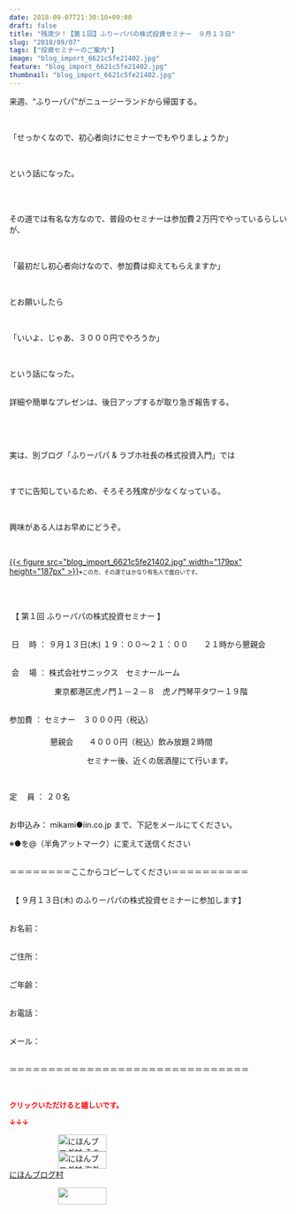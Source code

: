 ```yaml
---
date: 2018-09-07T21:30:10+09:00
draft: false
title: "残席少！【第１回】ふりーパパの株式投資セミナー　９月１３日"
slug: "2018/09/07"
tags: ["投資セミナーのご案内"]
image: "blog_import_6621c5fe21402.jpg"
feature: "blog_import_6621c5fe21402.jpg"
thumbnail: "blog_import_6621c5fe21402.jpg"
---
```

<p>来週、“ふりーパパ”がニュージーランドから帰国する。</p><p> </p><p>「せっかくなので、初心者向けにセミナーでもやりましょうか」</p><p> </p><p>という話になった。</p><p> </p><p><br/>その道では有名な方なので、普段のセミナーは参加費２万円でやっているらしいが、</p><p> </p><p>「最初だし初心者向けなので、参加費は抑えてもらえますか」</p><p> </p><p>とお願いしたら</p><p> </p><p>「いいよ、じゃあ、３０００円でやろうか」</p><p> </p><p>という話になった。</p><p><br/>詳細や簡単なプレゼンは、後日アップするが取り急ぎ報告する。</p><p> </p><p> </p><p>実は、別ブログ「ふりーパパ &amp; ラブホ社長の株式投資入門」では</p><p> </p><p>すでに告知しているため、そろそろ残席が少なくなっている。</p><p> </p><p>興味がある人はお早めにどうぞ。</p><p> </p><p><a href="blog_import_6621c5fe21402.jpg">{{< figure src="blog_import_6621c5fe21402.jpg" width="179px" height="187px" >}}</a><span style="font-size: 0.7em;">※この方、その道ではかなり有名人で面白いです。</span></p><p> </p><p><br/> 【 第１回 ふりーパパの株式投資セミナー 】</p><p><br/> 日　 時 ： ９月１３日(木) １９：００～２１：００　　２１時から懇親会</p><p><br/> 会 　場 ： 株式会社サニックス　セミナールーム</p><p>   　　　　　東京都港区虎ノ門１－２－８　虎ノ門琴平タワー１９階<br/> </p><p>参加費 ： セミナー　３０００円（税込）<br/> 　　　　　　　　　　　　　　<br/> 　　　　　懇親会　　４０００円（税込）飲み放題２時間</p><p>　　　　　　　　　　セミナー後、近くの居酒屋にて行います。</p><p> </p><p>定　 員 ： ２０名</p><p><br/>お申込み： mikami●iin.co.jp まで、下記をメールにてください。</p><p>※●を@（半角アットマーク）に変えて送信ください</p><p><br/>＝＝＝＝＝＝＝＝ここからコピーしてください＝＝＝＝＝＝＝＝＝＝</p><p><br/> 【 ９月１３日(木) のふりーパパの株式投資セミナーに参加します】</p><p><br/>お名前：</p><p><br/>ご住所：</p><p><br/>ご年齢：</p><p><br/>お電話：</p><p><br/>メール：</p><p><br/>＝＝＝＝＝＝＝＝＝＝＝＝＝＝＝＝＝＝＝＝＝＝＝＝＝＝＝＝＝＝＝</p><p> </p><p><font color="#ff0000" size="2"><strong>クリックいただけると嬉しいです。</strong></font></p><p><font color="#ff0000" size="2"><strong>↓↓↓</strong></font></p><p><a href="ranking.html?p_cid=01260127" id="&amp;blogmura_banner" target="_blank"><img alt="にほんブログ村 その他生活ブログ 不動産投資へ" border="0" height="31" src="data:image/svg+xml;charset=utf-8,%3Csvg%20xmlns%3D%22http%3A%2F%2Fwww.w3.org%2F2000%2Fsvg%22%20title%3D%22Placeholder%20for%20Images%22%20role%3D%22presentation%22%20viewBox%3D%220%200%2088%2031%22%20%2F%3E" width="88" data-src="https://img-proxy.blog-video.jp/images?url=http%3A%2F%2Flife.blogmura.com%2Fhudousantoushi%2Fimg%2Fhudousantoushi88_31.gif" style="aspect-ratio: auto 88 / 31;"/><noscript><img alt="にほんブログ村 その他生活ブログ 不動産投資へ" border="0" height="31" src="https://img-proxy.blog-video.jp/images?url=http%3A%2F%2Flife.blogmura.com%2Fhudousantoushi%2Fimg%2Fhudousantoushi88_31.gif" width="88"></noscript></a><br/><a href="ranking.html?p_cid=01260127" target="_blank"><img alt="にほんブログ村 海外生活ブログ バリ島情報へ" border="0" height="31" src="data:image/svg+xml;charset=utf-8,%3Csvg%20xmlns%3D%22http%3A%2F%2Fwww.w3.org%2F2000%2Fsvg%22%20title%3D%22Placeholder%20for%20Images%22%20role%3D%22presentation%22%20viewBox%3D%220%200%2088%2031%22%20%2F%3E" width="88" data-src="https://img-proxy.blog-video.jp/images?url=http%3A%2F%2Foverseas.blogmura.com%2Fbali%2Fimg%2Fbali88_31.gif" style="aspect-ratio: auto 88 / 31;"/><noscript><img alt="にほんブログ村 海外生活ブログ バリ島情報へ" border="0" height="31" src="https://img-proxy.blog-video.jp/images?url=http%3A%2F%2Foverseas.blogmura.com%2Fbali%2Fimg%2Fbali88_31.gif" width="88"></noscript></a><br/><a href="ranking.html?p_cid=01260127" target="_blank">にほんブログ村</a></p><p><a href="link.php?1804582" title="人気ブログランキングへ"><img border="0" height="31" src="data:image/svg+xml;charset=utf-8,%3Csvg%20xmlns%3D%22http%3A%2F%2Fwww.w3.org%2F2000%2Fsvg%22%20title%3D%22Placeholder%20for%20Images%22%20role%3D%22presentation%22%20viewBox%3D%220%200%2088%2031%22%20%2F%3E" width="88" data-src="https://blog.with2.net/img/banner/banner_22.gif" style="aspect-ratio: auto 88 / 31;"/><noscript><img border="0" height="31" src="https://blog.with2.net/img/banner/banner_22.gif" width="88"></noscript></a></p><p> </p>

